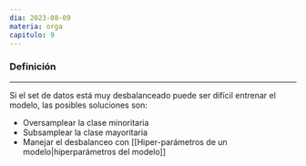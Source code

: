 ```yaml
---
dia: 2023-08-09
materia: orga
capitulo: 9
---
```

### Definición
---
Si el set de datos está muy desbalanceado puede ser difícil entrenar el modelo, las posibles soluciones son:
* Oversamplear la clase minoritaria
* Subsamplear la clase mayoritaria
* Manejar el desbalanceo con [[Hiper-parámetros de un modelo|hiperparámetros del modelo]] 